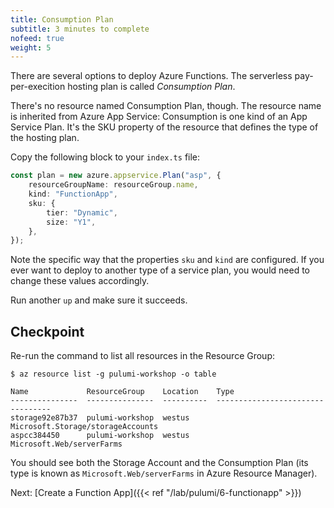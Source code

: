 ```yaml
---
title: Consumption Plan
subtitle: 3 minutes to complete
nofeed: true
weight: 5
---
```


There are several options to deploy Azure Functions. The serverless pay-per-execition hosting plan is called *Consumption Plan*.

There's no resource named Consumption Plan, though. The resource name is inherited from Azure App Service: Consumption is one kind of an App Service Plan. It's the SKU property of the resource that defines the type of the hosting plan.

Copy the following block to your `index.ts` file:

``` ts
const plan = new azure.appservice.Plan("asp", {
    resourceGroupName: resourceGroup.name,
    kind: "FunctionApp",
    sku: {
        tier: "Dynamic",
        size: "Y1",
    },
});
```

Note the specific way that the properties `sku` and `kind` are configured. If you ever want to deploy to another type of a service plan, you would need to change these values accordingly.

Run another `up` and make sure it succeeds.

## Checkpoint

Re-run the command to list all resources in the Resource Group:

```
$ az resource list -g pulumi-workshop -o table

Name             ResourceGroup    Location    Type
---------------  ---------------  ----------  ---------------------------------
storage92e87b37  pulumi-workshop  westus      Microsoft.Storage/storageAccounts
aspcc384450      pulumi-workshop  westus      Microsoft.Web/serverFarms
```

You should see both the Storage Account and the Consumption Plan (its type is known as `Microsoft.Web/serverFarms` in Azure Resource Manager).

Next: [Create a Function App]({{< ref "/lab/pulumi/6-functionapp" >}})